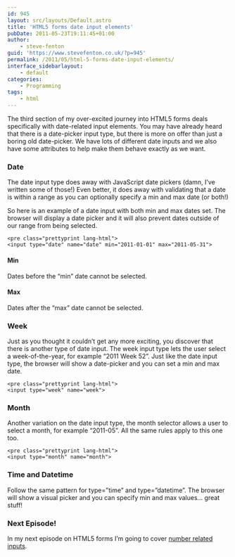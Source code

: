 ```yaml
---
id: 945
layout: src/layouts/Default.astro
title: 'HTML5 forms date input elements'
pubDate: 2011-05-23T19:11:45+01:00
author:
    - steve-fenton
guid: 'https://www.stevefenton.co.uk/?p=945'
permalink: /2011/05/html-5-forms-date-input-elements/
interface_sidebarlayout:
    - default
categories:
    - Programming
tags:
    - html
---
```


The third section of my over-excited journey into HTML5 forms deals specifically with date-related input elements. You may have already heard that there is a date-picker input type, but there is more on offer than just a boring old date-picker. We have lots of different date inputs and we also have some attributes to help make them behave exactly as we want.

### Date

The date input type does away with JavaScript date pickers (damn, I’ve written some of those!) Even better, it does away with validating that a date is within a range as you can optionally specify a min and max date (or both!)

So here is an example of a date input with both min and max dates set. The browser will display a date picker and it will also prevent dates outside of our range from being selected.

```
<pre class="prettyprint lang-html">
<input type="date" name="date" min="2011-01-01" max="2011-05-31">
```

#### Min

Dates before the “min” date cannot be selected.

#### Max

Dates after the “max” date cannot be selected.

### Week

Just as you thought it couldn’t get any more exciting, you discover that there is another type of date input. The week input type lets the user select a week-of-the-year, for example “2011 Week 52”. Just like the date input type, the browser will show a date-picker and you can set a min and max date.

```
<pre class="prettyprint lang-html">
<input type="week" name="week">
```

### Month

Another variation on the date input type, the month selector allows a user to select a month, for example “2011-05”. All the same rules apply to this one too.

```
<pre class="prettyprint lang-html">
<input type="month" name="month">
```

### Time and Datetime

Follow the same pattern for type=”time” and type=”datetime”. The browser will show a visual picker and you can specify min and max values… great stuff!

### Next Episode!

In my next episode on HTML5 forms I’m going to cover [number related inputs](https://www.stevefenton.co.uk/2011/05/HTML-5-Forms-Number-Input-Elements/).